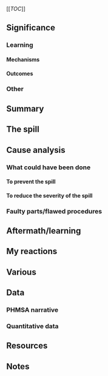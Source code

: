 [[_TOC_]]

## Significance

### Learning 

#### Mechanisms

#### Outcomes

### Other

## Summary

## The spill

## Cause analysis

### What could have been done

#### To prevent the spill

#### To reduce the severity of the spill

### Faulty parts/flawed procedures

## Aftermath/learning

## My reactions

## Various

## Data

### PHMSA narrative

### Quantitative data

## Resources

## Notes
